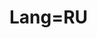 <!-- TITLE: RU:  -->
<!-- SUBTITLE: це посадочна сторінка для РОСІЙСЬКОЇ мови. вона потрібна для структури та зсісту розділів. не видаляй те і не переносьте її!!! -->

# Lang=RU